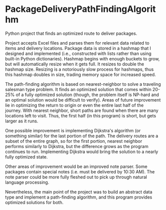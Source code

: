 # PackageDeliveryPathFindingAlgorithm

Python project that finds an optimized route to deliver packages. 

Project accepts Excel files and parses them for relevant data related to items and delivery locations. Package data 
is stored in a hashmap that I designed and implemented (i.e., constructed with lists rather than using built-in
Python dictionaries). Hashmap begins with enough buckets to grow, but will automatically resize when it gets full.
It resizes to double the hashmap size. Resizing is a notoriously slow process for hashmaps, thus this hashmap 
doubles in size, trading memory space for increased speed.

The path-finding algorithm is based on nearest-neighbor to solve a traveling salesman type problem. It finds an 
optimized solution that comes within 20-25% of a fully optimized solution (though, the problem itself is NP-hard
and an optimal solution would be difficult to verify). Areas of future improvement lie in optimizing
the return to origin or even the entire last half of the journey. With nearest neighbor, short paths are found
when there are many locations left to visit. Thus, the first half (in this program) is short, but gets larger
as it runs.

One possible improvement is implementing Dijkstra's algorithm (or something similar) for the last portion of the
path. The delivery routes are a subset of the entire graph, so for the first portion, nearest neighbor performs
similarly to Dijkstra, but the difference grows as the program continues to run. Implementing Dijkstra
would bring the solution to a nearly fully optimized state.

Other areas of improvement would be an improved note parser. Some packages contain special notes (i.e. must be delivered by 10:30
AM). The note parser could be more fully fleshed out to pick up through natural language processing.

Nevertheless, the main point of the project was to build an abstract data type and implement a path-finding
algorithm, and this program provides optimized solutions for both.
